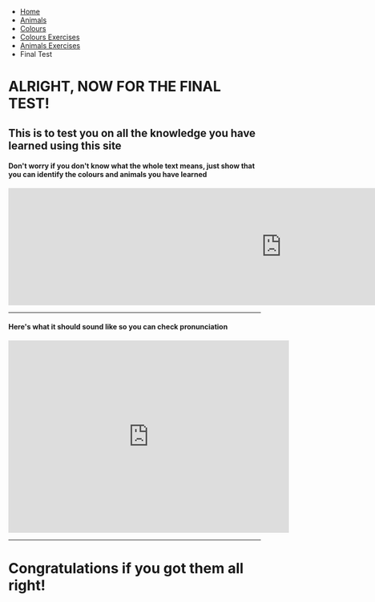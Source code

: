 <ul class="breadcrumb">
  <li><a href="index.html">Home</a></li>
  <li><a href="page2.html">Animals</a></li>
  <li><a href="page3.html">Colours</a></li>
  <li><a href="page4.html">Colours Exercises</a></li>
  <li><a href="page6.html">Animals Exercises</a></li>
  <li>Final Test</li>
</ul>


<h1>ALRIGHT, NOW FOR THE FINAL TEST!</h1>

<h2>This is to test you on all the knowledge you have learned using this site</h2>

<h4>Don't worry if you don't know what the whole text means, just show that you can identify the colours and animals you have learned</h4>

<iframe src="https://h5p.org/h5p/embed/136164" width="1090" height="234" frameborder="0" allowfullscreen="allowfullscreen"></iframe><script src="https://h5p.org/sites/all/modules/h5p/library/js/h5p-resizer.js" charset="UTF-8"></script>

<hr>
<h4>Here's what it should sound like so you can check pronunciation</h4>
<iframe src="https://archive.org/embed/FinalTest_201801" width="560" height="384" frameborder="0" webkitallowfullscreen="true" mozallowfullscreen="true" allowfullscreen></iframe>

<hr>

<h1>Congratulations if you got them all right!</h1>
